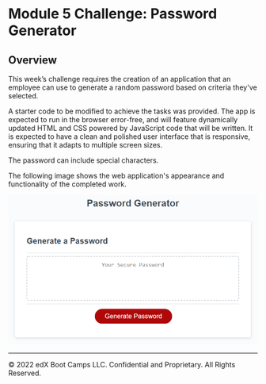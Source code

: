 # Module 5 Challenge: Password Generator

## Overview

This week’s challenge requires the creation of an application that an employee can use to generate a random password based on criteria they've selected.

A starter code to be modified to achieve the tasks  was provided. The app  is expected to run in the browser error-free,  and will feature dynamically updated HTML and CSS powered by JavaScript code that will be written. It is expected to have a clean and polished user interface that is responsive, ensuring that it adapts to multiple screen sizes.

The password can include special characters.

The following image shows the web application's appearance and functionality of the completed work.

![password generator demo](./assets/05-javascript-challenge-demo.png)

---

© 2022 edX Boot Camps LLC. Confidential and Proprietary. All Rights Reserved.
